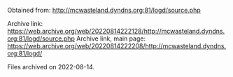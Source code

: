 Obtained from: http://mcwasteland.dyndns.org:81/logd/source.php

Archive link: https://web.archive.org/web/20220814222128/http://mcwasteland.dyndns.org:81/logd/source.php
Archive link, main page: https://web.archive.org/web/20220814222208/http://mcwasteland.dyndns.org:81/logd/

Files archived on 2022-08-14.